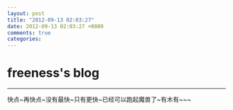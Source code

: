 ```yaml
---
layout: post
title: "2012-09-13 02:03:27"
date: 2012-09-13 02:03:27 +0800
comments: true
categories: 
---
```


# freeness's blog

----------

>
快点~再快点~没有最快~只有更快~已经可以跑起魔兽了~有木有~~~